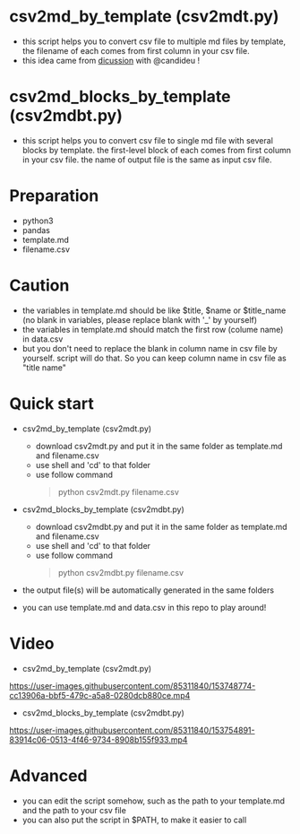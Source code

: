 # csv2md_by_template (csv2mdt.py)
- this script helps you to convert csv file to multiple md files by template, the filename of each comes from first column in your csv file.
- this idea came from [dicussion](https://github.com/Arrowyz01/csv2logseq_block/issues/1) with @candideu !

# csv2md_blocks_by_template (csv2mdbt.py)
- this script helps you to convert csv file to single md file with several blocks by template. the first-level block of each comes from first column in your csv file. the name of output file is the same as input csv file.

# Preparation
- python3
- pandas
- template.md
- filename.csv

# Caution
- the variables in template.md should be like $title, $name or $title_name (no blank in variables, please replace blank with '_' by yourself)
- the variables in template.md should match the first row (colume name) in data.csv
- but you don't need to replace the blank in column name in csv file by yourself. script will do that. So you can keep column name in csv file as "title name"

# Quick start
- csv2md_by_template (csv2mdt.py)
    - download csv2mdt.py and put it in the same folder as template.md and filename.csv
    - use shell and 'cd' to that folder
    - use follow command
        > python csv2mdt.py filename.csv
        
- csv2md_blocks_by_template (csv2mdbt.py)
    - download csv2mdbt.py and put it in the same folder as template.md and filename.csv
    - use shell and 'cd' to that folder
    - use follow command
        > python csv2mdbt.py filename.csv

- the output file(s) will be automatically generated in the same folders
- you can use template.md and data.csv in this repo to play around!

# Video

- csv2md_by_template (csv2mdt.py)

https://user-images.githubusercontent.com/85311840/153748774-cc13906a-bbf5-479c-a5a8-0280dcb880ce.mp4

- csv2md_blocks_by_template (csv2mdbt.py)


https://user-images.githubusercontent.com/85311840/153754891-83914c06-0513-4f46-9734-8908b155f933.mp4


# Advanced
- you can edit the script somehow, such as the path to your template.md and the path to your csv file
- you can also put the script in $PATH, to make it easier to call
